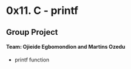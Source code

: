 <h1>0x11. C - printf</h1>

<h2>Group Project</h2>
<h4>Team: Ojieide Egbomondion and Martins Ozedu</h4>
<ul>
<li>printf function</li>
</ul>
